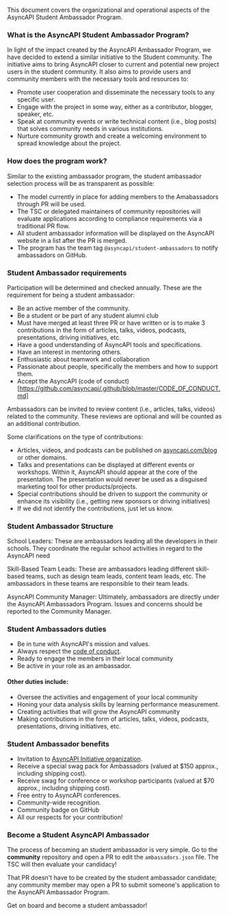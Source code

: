 This document covers the organizational and operational aspects of the AsyncAPI Student Ambassador Program.

### What is the AsyncAPI Student Ambassador Program?

In light of the impact created by the AsyncAPI Ambassador Program, we have decided to extend a similar initiative to the Student community. The initiative aims to bring AsyncAPI closer to current and potential new project users in the student community. It also aims to provide users and community members with the necessary tools and resources to:

- Promote user cooperation and disseminate the necessary tools to any specific user.
- Engage with the project in some way, either as a contributor, blogger, speaker, etc.
- Speak at community events or write technical content (i.e., blog posts) that solves community needs in various institutions. 
- Nurture community growth and create a welcoming environment to spread knowledge about the project.

### How does the program work?
Similar to the existing ambassador program, the student ambassador selection process will be as transparent as possible:
- The model currently in place for adding members to the Amabassadors through PR will be used.
- The TSC or delegated maintainers of community repositories will evaluate applications according to compliance requirements via a traditional PR flow.
- All student ambassador information will be displayed on the AsyncAPI website in a list after the PR is merged.
- The program has the team tag `@asyncapi/student-ambassadors` to notify ambassadors on GitHub.

### Student Ambassador requirements

Participation will be determined and checked annually. These are the requirement for being a student ambassador:

- Be an active member of the community.
- Be a student or be part of any student alumni club
- Must have merged at least three PR or have written or is to make 3 contributions in the form of articles, talks, videos, podcasts, presentations, driving initiatives, etc.
- Have a good understanding of AsyncAPI tools and specifications.
- Have an interest in mentoring others.
- Enthusiastic about teamwork and collaboration
- Passionate about people, specifically the members and how to support them.
- Accept the AsyncAPI (code of conduct)[https://github.com/asyncapi/.github/blob/master/CODE_OF_CONDUCT.md]

Ambassadors can be invited to review content (i.e., articles, talks, videos) related to the community. These reviews are optional and will be counted as an additional contribution.

Some clarifications on the type of contributions:
    
- Articles, videos, and podcasts can be published on [asyncapi.com/blog](https://www.asyncapi.com/blog) or other domains. 
- Talks and presentations can be displayed at different events or workshops. Within it, AsyncAPI should appear at the core of the presentation. The presentation would never be used as a disguised marketing tool for other products/projects.
- Special contributions should be driven to support the community or enhance its visibility (i.e., getting new sponsors or driving initiatives) 
- If we did not identify the contributions, just let us know.
         
### Student Ambassador Structure

School Leaders: These are  ambassadors leading all the developers in their schools. They coordinate the regular school activities in regard to the AsyncAPI need


Skill-Based Team Leads: These are ambassadors leading different skill-based teams, such as design team leads, content team leads, etc. The ambassadors in these teams are responsible to their team leads.

AsyncAPI Community Manager: Ultimately, ambassadors are directly under the AsyncAPI Ambassadors Program. Issues and concerns should be reported to the Community Manager.

   
### Student Ambassadors duties

- Be in tune with AsyncAPI's mission and values.
- Always respect the [code of conduct](https://github.com/asyncapi/.github/blob/master/CODE_OF_CONDUCT.md).
- Ready to engage the members in their local community
- Be active in your role as an ambassador.

#### Other duties include:

- Oversee the activities and engagement of your local community
- Honing your data analysis skills by learning performance measurement.
- Creating activities that will grow the AsyncAPI community
- Making contributions in the form of articles, talks, videos, podcasts, presentations, driving initiatives, etc.


### Student Ambassador benefits

- Invitation to [AsyncAPI Initiative organization](https://github.com/orgs/asyncapi/people).
- Receive a special swag pack for Ambassadors (valued at $150 approx., including shipping cost).
- Receive swag for conference or workshop participants (valued at $70 approx., including shipping cost).
- Free entry to AsyncAPI conferences.
- Community-wide recognition.
- Community badge on GitHub
- All our respects for your contribution!

### Become a Student AsyncAPI Ambassador

The process of becoming an student ambassador is very simple. Go to the **community** repository and open a PR to edit the `ambassadors.json` file. The TSC will then evaluate your candidacy!

That PR doesn't have to be created by the student ambassador candidate; any community member may open a PR to submit someone's application to the AsyncAPI Ambassador Program. 

Get on board and become a student ambassador!

